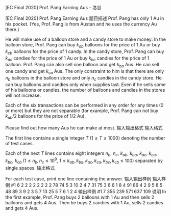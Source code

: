 



[EC Final 2020] Prof. Pang Earning Aus - 洛谷














[EC Final 2020] Prof. Pang Earning Aus
题目描述
Prof. Pang has only $1$ Au in his pocket. (Yes, Prof. Pang is from Austan and he uses the currency Au there.)

He will make use of a balloon store and a candy store to make money: In the balloon store, Prof. Pang can buy $k_{ab}$ balloons for the price of $1$ Au or buy $k_{cb}$ balloons for the price of $1$ candy. In the candy store, Prof. Pang can buy $k_{ac}$ candies for the price of $1$ Au or buy $k_{bc}$ candies for the price of $1$ balloon. Prof. Pang can also sell one balloon and get $k_{ba}$ Aus. He can sell one candy and get $k_{ca}$ Aus. The only constraint to him is that there are only $n_b$ balloons in the balloon store and only $n_c$ candies in the candy store. He can buy balloons and candies only when supplies last. Even if he sells some of his balloons or candies, the number of balloons and candies in the stores will not increase.

Each of the six transactions can be performed in any order for any times ($0$ or more) but they are not separable (for example, Prof. Pang can not buy $k_{ab}/2$ balloons for the price of $1/2$ Au).

Please find out how many Aus he can make at most.
输入输出格式
输入格式

The first line contains a single integer $T$ ($1\le T\le 1000$) denoting the number of test cases.

Each of the next $T$ lines contains eight integers $n_b$, $n_c$, $k_{ab}$, $k_{ba}$, $k_{ac}$, $k_{ca}$, $k_{bc}$, $k_{cb}$ ($1\le n_b, n_c\le 10^9$, $1\le k_{ab}, k_{ba}, k_{ac}, k_{ca}, k_{bc}, k_{cb}\le 100$) separated by single spaces.
输出格式

For each test case, print one line containing the answer.
输入输出样例
输入样例 #1
6
2 2 2 2 2 2 2 2
78 74 5 3 10 2 4 7
31 75 3 6 6 1 8 4
91 86 4 2 9 5 8 5
48 89 3 9 2 3 5 7
13 25 5 7 6 1 2 4
输出样例 #1
7
355
239
571
637
109
说明
In the first example, Prof. Pang buys $2$ balloons with $1$ Au and then sells $2$ balloons and gets $4$ Aus. Then he buys $2$ candies with $1$ Au, sells $2$ candies and gets $4$ Aus.







